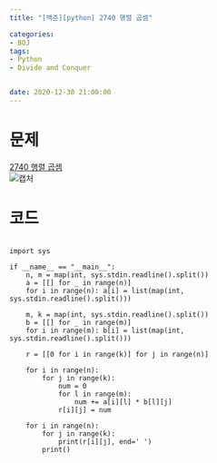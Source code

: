 ```yaml
---
title: "[백준][python] 2740 행렬 곱셈"

categories: 
- BOJ
tags: 
- Python
- Divide and Conquer


date: 2020-12-30 21:00:00
---
```


# 문제

[2740 행렬 곱셈](https://www.acmicpc.net/problem/2740)  
![캡처](https://user-images.githubusercontent.com/20227720/103350187-7de29e00-4ae2-11eb-9c86-00a20f625f6c.PNG)  

# 코드

```python3

import sys

if __name__ == "__main__":
    n, m = map(int, sys.stdin.readline().split())
    a = [[] for _ in range(n)]
    for i in range(n): a[i] = list(map(int, sys.stdin.readline().split()))

    m, k = map(int, sys.stdin.readline().split())
    b = [[] for _ in range(m)]
    for i in range(m): b[i] = list(map(int, sys.stdin.readline().split()))

    r = [[0 for i in range(k)] for j in range(n)]

    for i in range(n):
        for j in range(k):
            num = 0
            for l in range(m):
                num += a[i][l] * b[l][j]
            r[i][j] = num

    for i in range(n):
        for j in range(k):
            print(r[i][j], end=' ')
        print()

```
